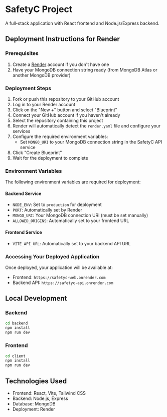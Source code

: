 # SafetyC Project

A full-stack application with React frontend and Node.js/Express backend.

## Deployment Instructions for Render

### Prerequisites

1. Create a [Render](https://render.com) account if you don't have one
2. Have your MongoDB connection string ready (from MongoDB Atlas or another MongoDB provider)

### Deployment Steps

1. Fork or push this repository to your GitHub account
2. Log in to your Render account
3. Click on the "New +" button and select "Blueprint"
4. Connect your GitHub account if you haven't already
5. Select the repository containing this project
6. Render will automatically detect the `render.yaml` file and configure your services
7. Configure the required environment variables:
   - Set `MONGO_URI` to your MongoDB connection string in the SafetyC API service
8. Click "Create Blueprint"
9. Wait for the deployment to complete

### Environment Variables

The following environment variables are required for deployment:

#### Backend Service
- `NODE_ENV`: Set to `production` for deployment
- `PORT`: Automatically set by Render
- `MONGO_URI`: Your MongoDB connection URI (must be set manually)
- `ALLOWED_ORIGINS`: Automatically set to your frontend URL

#### Frontend Service
- `VITE_API_URL`: Automatically set to your backend API URL

### Accessing Your Deployed Application

Once deployed, your application will be available at:

- Frontend: `https://safetyc-web.onrender.com`
- Backend API: `https://safetyc-api.onrender.com`

## Local Development

### Backend

```bash
cd backend
npm install
npm run dev
```

### Frontend

```bash
cd client
npm install
npm run dev
```

## Technologies Used

- Frontend: React, Vite, Tailwind CSS
- Backend: Node.js, Express
- Database: MongoDB
- Deployment: Render